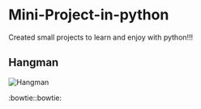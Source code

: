 # Mini-Project-in-python
Created small projects to learn and enjoy with python!!!

## Hangman
![Hangman](https://images-na.ssl-images-amazon.com/images/I/51gEFLtVorL._SY355_.png)

:bowtie::bowtie:

